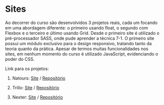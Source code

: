# Sites 

Ao decorrer do curso são desenvolvidos 3 projetos reais, cada um focando em uma abordagem diferente: o primeiro usando float, o segundo com Flexbox e o terceiro e último usando Grid. Desde o primeiro site é utilizado o pré-processador SASS, onde pude aprender a técnica 7-1. 
O primeiro site possui um módulo exclusivo para o design responsivo, tratando tanto da teoria quanto da prática. Apesar de termos muitas funcionalidades nos sites, em nenhum momento do curso é utilizado JavaScript, evidenciando o poder do CSS.

Link para os projetos:

1. Natours: [Site](https://christyschott.github.io/natours.github.io/) / [Repositório](https://github.com/ChristySchott/natours.github.io)

2. Trillo: [Site](https://christyschott.github.io/trillo.github.io/) / [Repositório](https://github.com/ChristySchott/trillo.github.io)

3. Nexter: [Site](https://christyschott.github.io/nexter.github.io/) / [Repositório](https://github.com/ChristySchott/nexter.github.io)
